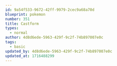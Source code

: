 ```yaml
---
id: 9a54f533-9672-42ff-9979-2cec9a68a70d
blueprint: pokemon
number: 351
title: Castform
types:
  - normal
author: 4d8d6ede-5963-429f-9c2f-74b897007e0c
tags:
  - basic
updated_by: 4d8d6ede-5963-429f-9c2f-74b897007e0c
updated_at: 1716488299
---
```

